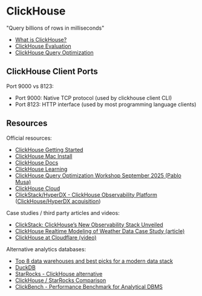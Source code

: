 # ClickHouse

"Query billions of rows in milliseconds"

* [What is ClickHouse?](WHAT-IS-CLICKHOUSE.md)
* [ClickHouse Evaluation](CLICKHOUSE-EVALUATION.md)
* [ClickHouse Query Optimization](QUERY-OPTIMIZATION.md)

## ClickHouse Client Ports

Port 9000 vs 8123:

* Port 9000: Native TCP protocol (used by clickhouse client CLI)
* Port 8123: HTTP interface (used by most programming language clients)

## Resources

Official resources:

* [ClickHouse Getting Started](https://clickhouse.com/docs/getting-started/quick-start/oss)
* [ClickHouse Mac Install](https://clickhouse.com/docs/install/macOS)
* [ClickHouse Docs](https://clickhouse.com/docs)
* [ClickHouse Learning](https://learn.clickhouse.com)
* [ClickHouse Query Optimization Workshop September 2025 (Pablo Musa)](https://learn.clickhouse.com/visitor_catalog_class/show/1786439)
* [ClickHouse Cloud](https://console.clickhouse.cloud)
* [ClickStack/HyperDX - ClickHouse Observability Platform](https://www.hyperdx.io) ([ClickHouse/HyperDX acquisition](https://clickhouse.com/blog/clickhouse-acquires-hyperdx-the-future-of-open-source-observability))

Case studies / third party articles and videos:

* [ClickStack: ClickHouse’s New Observability Stack Unveiled](https://horovits.medium.com/clickstack-clickhouses-new-observability-stack-unveiled-73f129a179a3)
* [ClickHouse Realtime Modeling of Weather Data Case Study (article)](https://www.ssp.sh/blog/practical-data-modeling-clickhouse/)
* [ClickHouse at Cloudflare (video)](https://www.youtube.com/watch?v=kmvnpejZ_CY)

Alternative analytics databases:

* [Top 8 data warehouses and best picks for a modern data stack](https://weld.app/blog/top-5-data-warehouses)
* [DuckDB](https://duckdb.org)
* [StarRocks - ClickHouse alternative](https://github.com/StarRocks/StarRocks)
* [ClickHouse / StarRocks Comparison](https://www.starrocks.io/blog/starrocks-vs-clickhouse-the-quest-for-analytical-database-performance)
* [ClickBench - Performance Benchmark for Analytical DBMS](https://benchmark.clickhouse.com)
